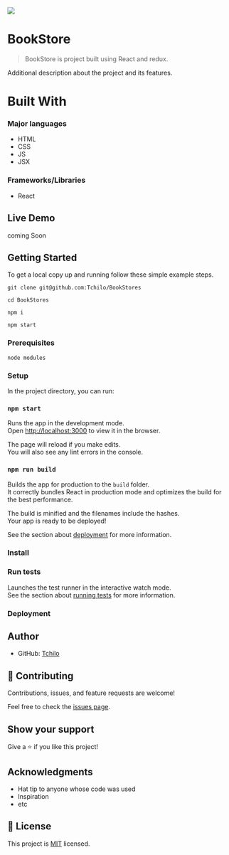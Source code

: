 ![](https://img.shields.io/badge/Microverse-blueviolet)

# BookStore

> BookStore is project built using React and redux.


Additional description about the project and its features.

# Built With

### Major languages
- HTML
- CSS
- JS
- JSX

### Frameworks/Libraries
- React

## Live Demo

coming Soon 

## Getting Started

To get a local copy up and running follow these simple example steps.
```
git clone git@github.com:Tchilo/BookStores

cd BookStores

npm i 

npm start 
```

### Prerequisites
```
node modules 
```
### Setup

In the project directory, you can run:

### `npm start`

Runs the app in the development mode.\
Open [http://localhost:3000](http://localhost:3000) to view it in the browser.

The page will reload if you make edits.\
You will also see any lint errors in the console.


### `npm run build`

Builds the app for production to the `build` folder.\
It correctly bundles React in production mode and optimizes the build for the best performance.

The build is minified and the filenames include the hashes.\
Your app is ready to be deployed!

See the section about [deployment](https://facebook.github.io/create-react-app/docs/deployment) for more information.

### Install

### Run tests

Launches the test runner in the interactive watch mode.\
See the section about [running tests](https://facebook.github.io/create-react-app/docs/running-tests) for more information.

### Deployment



## Author

- GitHub: [Tchilo](https://github.com/Tchilo)


## 🤝 Contributing

Contributions, issues, and feature requests are welcome!

Feel free to check the [issues page](../../issues/).

## Show your support

Give a ⭐️ if you like this project!

## Acknowledgments

- Hat tip to anyone whose code was used
- Inspiration
- etc

## 📝 License

This project is [MIT](./MIT.md) licensed.